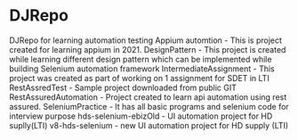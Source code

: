 # DJRepo
DJRepo for learning automation testing
Appium automtion - This is project created for learning appium in 2021. 
DesignPattern - This project is created while learning different design pattern which can be implemented while building Selenium automation framework
IntermediateAssignment - This project was created as part of working on 1 assignment for SDET in LTI
RestAssredTest - Sample project downloaded from public GIT
RestAssuredAutomation - Project created to learn api automation using rest assured.
SeleniumPractice - It has all basic programs and selenium code for interview purpose
hds-selenium-ebizOld - UI automation project for HD suplly(LTI)
v8-hds-selenium - new UI automation project for HD supply (LTI)
